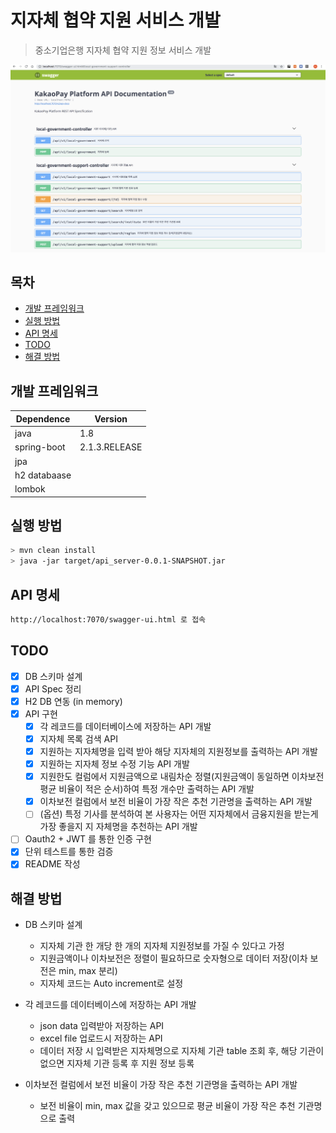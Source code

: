 # 지자체 협약 지원 서비스 개발 
> 중소기업은행 지자체 협약 지원 정보 서비스 개발




![](./swaggerScreenshot.png)

## 목차
* [개발 프레임워크](#개발-프레임워크)
* [실행 방법](#실행-방법)
* [API 명세](#api-명세)
* [TODO](#todo)
* [해결 방법](#해결-방법)


## 개발 프레임워크
| Dependence  |    Version    | 
|-------------|---------------|
| java        | 1.8           |
| spring-boot | 2.1.3.RELEASE |
| jpa         |               |
| h2 databaase|               |
| lombok      |               |


## 실행 방법
```sh
> mvn clean install
> java -jar target/api_server-0.0.1-SNAPSHOT.jar
```

## API 명세
```sh
http://localhost:7070/swagger-ui.html 로 접속

```

## TODO
- [x] DB 스키마 설계
- [x] API Spec 정리
- [x] H2 DB 연동 (in memory)
- [x] API 구현
    - [x] 각 레코드를 데이터베이스에 저장하는 API 개발
    - [x] 지자체 목록 검색 API
    - [x] 지원하는 지자체명을 입력 받아 해당 지자체의 지원정보를 출력하는 API 개발
    - [x] 지원하는 지자체 정보 수정 기능 API 개발
    - [x] 지원한도 컬럼에서 지원금액으로 내림차순 정렬(지원금액이 동일하면 이차보전 평균 비율이 적은 순서)하여 특정 개수만 출력하는 API 개발
    - [x] 이차보전 컬럼에서 보전 비율이 가장 작은 추천 기관명을 출력하는 API 개발
    - [ ] (옵션) 특정 기사를 분석하여 본 사용자는 어떤 지자체에서 금융지원을 받는게 가장 좋을지 지 자체명을 추천하는 API 개발
- [ ] Oauth2 + JWT 를 통한 인증 구현    
- [x] 단위 테스트를 통한 검증
- [x] README 작성

## 해결 방법
- DB 스키마 설계
    - 지자체 기관 한 개당 한 개의 지자체 지원정보를 가질 수 있다고 가정
    - 지원금액이나 이차보전은 정렬이 필요하므로 숫자형으로 데이터 저장(이차 보전은 min, max 분리)
    - 지자체 코드는 Auto increment로 설정 
    
- 각 레코드를 데이터베이스에 저장하는 API 개발
    - json data 입력받아 저장하는 API
    - excel file 업로드시 저장하는 API
    - 데이터 저장 시 입력받은 지자체명으로 지자체 기관 table 조회 후, 해당 기관이 없으면 지자체 기관 등록 후 지원 정보 등록

- 이차보전 컬럼에서 보전 비율이 가장 작은 추천 기관명을 출력하는 API 개발
    - 보전 비율이 min, max 값을 갖고 있으므로 평균 비율이 가장 작은 추천 기관명으로 출력

    
    






<!-- Markdown link & img dfn's -->
[npm-image]: https://img.shields.io/npm/v/datadog-metrics.svg?style=flat-square
[npm-url]: https://npmjs.org/package/datadog-metrics
[npm-downloads]: https://img.shields.io/npm/dm/datadog-metrics.svg?style=flat-square
[travis-image]: https://img.shields.io/travis/dbader/node-datadog-metrics/master.svg?style=flat-square
[travis-url]: https://travis-ci.org/dbader/node-datadog-metrics
[wiki]: https://github.com/yourname/yourproject/wiki